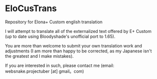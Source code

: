 # EloCusTrans
Repository for Elona+ Custom english translation

I will attempt to translate all of the externalized text offered by E+ Custom (up to date using Bloodyshade's unofficial port to 1.65).

You are more than welcome to submit your own translation work and adjustments (I am more than happy to be corrected, as my Japanese isn't the greatest and I make mistakes).

If you are interested in such, please contact me (email: websnake.projectuber [at] gmail。com)
